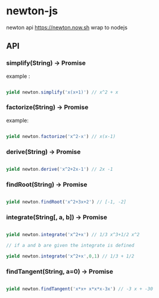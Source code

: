 # newton-js
newton api https://newton.now.sh wrap to nodejs 
## API

### simplify(String) -> Promise

example :

```js

yield newton.simplify('x(x+1)') // x^2 + x
```

### factorize(String) -> Promise

example: 
```js

yield newton.factorize('x^2-x') // x(x-1)
```
### derive(String) -> Promise

```js

yield newton.derive('x^2+2x-1') // 2x -1
```
### findRoot(String) -> Promise
```js

yield newton.findRoot('x^2+3x+2') // [-1, -2]
```    
### integrate(String[, a, b]) -> Promise
```js

yield newton.integrate('x^2+x') // 1/3 x^3+1/2 x^2

// if a and b are given the integrate is defined

yield newton.integrate('x^2+x',0,1) // 1/3 + 1/2

```
### findTangent(String, a=0) -> Promise
```js

yield newton.findTangent('x*x+ x*x*x-3x') // -3 x + -30
```